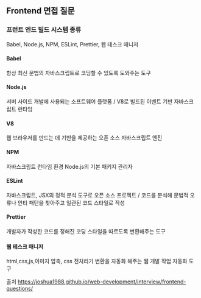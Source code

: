 ## Frontend 면접 질문

### 프런트 엔드 빌드 시스템 종류
Babel, Node.js, NPM, ESLint, Prettier, 웹 테스크 매니저 
#### Babel
항상 최신 문법의 자바스크립트로 코딩할 수 있도록 도와주는 도구
#### Node.js
서버 사이드 개발에 사용되는 소프트웨어 플랫폼 / V8로 빌드된 이벤트 기반 자바스크립트 런타임
#### V8
웹 브라우저를 만드는 데 기반을 제공하는 오픈 소스 자바스크립트 엔진
#### NPM
자바스크립트 런타임 환경 Node.js의 기본 패키지 관리자
#### ESLint
자바스크립트, JSX의 정적 분석 도구로 오픈 소스 프로젝트 / 코드를 분석해 문법적 오류나 안티 패턴을 찾아주고 일관된 코드 스타일로 작성
#### Prettier
개발자가 작성한 코드를 정해진 코딩 스타일을 따르도록 변환해주는 도구
#### 웹 테스크 매니저
html,css,js,이미지 압축, css 전처리기 변환을 자동화 해주는 웹 개발 작업 자동화 도구


출처 https://joshua1988.github.io/web-development/interview/frontend-questions/
